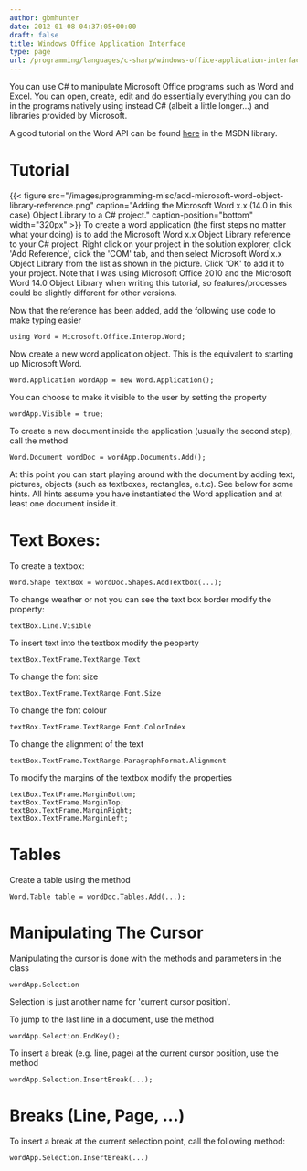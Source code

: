 ```yaml
---
author: gbmhunter
date: 2012-01-08 04:37:05+00:00
draft: false
title: Windows Office Application Interface
type: page
url: /programming/languages/c-sharp/windows-office-application-interface
---
```


You can use C# to manipulate Microsoft Office programs such as Word and Excel. You can open, create, edit and do essentially everything you can do in the programs natively using instead C# (albeit a little longer...) and libraries provided by Microsoft.

A good tutorial on the Word API can be found [here](http://msdn.microsoft.com/en-us/library/aa192495(v=office.11).aspx#wordobject_link8) in the MSDN library.


# Tutorial


{{< figure src="/images/programming-misc/add-microsoft-word-object-library-reference.png" caption="Adding the Microsoft Word x.x (14.0 in this case) Object Library to a C# project." caption-position="bottom" width="320px" >}} To create a word application (the first steps no matter what your doing) is to add the Microsoft Word x.x Object Library reference to your C# project. Right click on your project in the solution explorer, click 'Add Reference', click the 'COM' tab, and then select Microsoft Word x.x Object Library from the list as shown in the picture. Click 'OK' to add it to your project. Note that I was using Microsoft Office 2010 and the Microsoft Word 14.0 Object Library when writing this tutorial, so features/processes could be slightly different for other versions.

Now that the reference has been added, add the following use code to make typing easier

    
    using Word = Microsoft.Office.Interop.Word;


Now create a new word application object. This is the equivalent to starting up Microsoft Word.

    
    Word.Application wordApp = new Word.Application();


You can choose to make it visible to the user by setting the property

    
    wordApp.Visible = true;


To create a new document inside the application (usually the second step), call the method

    
    Word.Document wordDoc = wordApp.Documents.Add();


At this point you can start playing around with the document by adding text, pictures, objects (such as textboxes, rectangles, e.t.c). See below for some hints. All hints assume you have instantiated the Word application and at least one document inside it.


# Text Boxes:


To create a textbox:

    
    Word.Shape textBox = wordDoc.Shapes.AddTextbox(...);


To change weather or not you can see the text box border modify the property:

    
    textBox.Line.Visible


To insert text into the textbox modify the peoperty

    
    textBox.TextFrame.TextRange.Text


To change the font size

    
    textBox.TextFrame.TextRange.Font.Size


To change the font colour

    
    textBox.TextFrame.TextRange.Font.ColorIndex


To change the alignment of the text

    
    textBox.TextFrame.TextRange.ParagraphFormat.Alignment


To modify the margins of the textbox modify the properties

    
    textBox.TextFrame.MarginBottom;
    textBox.TextFrame.MarginTop;
    textBox.TextFrame.MarginRight;
    textBox.TextFrame.MarginLeft;




# Tables


Create a table using the method

    
    Word.Table table = wordDoc.Tables.Add(...);




# Manipulating The Cursor


Manipulating the cursor is done with the methods and parameters in the class

    
    wordApp.Selection


Selection is just another name for 'current cursor position'.

To jump to the last line in a document, use the method

    
    wordApp.Selection.EndKey();


To insert a break (e.g. line, page) at the current cursor position, use the method

    
    wordApp.Selection.InsertBreak(...);




# Breaks (Line, Page, ...)


To insert a break at the current selection point, call the following method:

    
    wordApp.Selection.InsertBreak(...)
